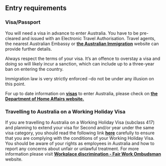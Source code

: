 ## Entry requirements

### **Visa/Passport**

You will need a visa in advance to enter Australia. You have to be pre-cleared and issued with an Electronic Travel Authorisation. Travel agents, the nearest Australian Embassy or [**the Australian Immigration**](https://www.homeaffairs.gov.au/) website can provide further details.

Always respect the terms of your visa. It’s an offence to overstay a visa and doing so will likely incur a sanction, which can include up to a three-year ban on entering the country.

Immigration law is very strictly enforced –do not be under any illusion on this point.

For up to date information on [**visas**](https://immi.homeaffairs.gov.au/visas/getting-a-visa/visa-listing) to enter Australia, please check on [**the Department of Home Affairs website.**](https://www.homeaffairs.gov.au/)

### **Travelling to Australia on a Working Holiday Visa**

If you are travelling to Australia on a Working Holiday Visa (subclass 417) and planning to extend your visa for Second and/or year under the same visa category, you should read the following link [**here**](https://immi.homeaffairs.gov.au/visas/getting-a-visa/visa-listing/work-holiday-417) carefully to ensure that you are complying with the conditions of your Working Holiday Visa. You should be aware of your rights as employees in Australia and how to report any concerns about unfair or unlawful treatment. For more information please visit [**Workplace discrimination - Fair Work Ombudsman**](https://www.fairwork.gov.au/tools-and-resources/fact-sheets/rights-and-obligations/workplace-discrimination#:~:text=There%20are%20a%20range%20of,on%20our%20Related%20sites%20page.) website.